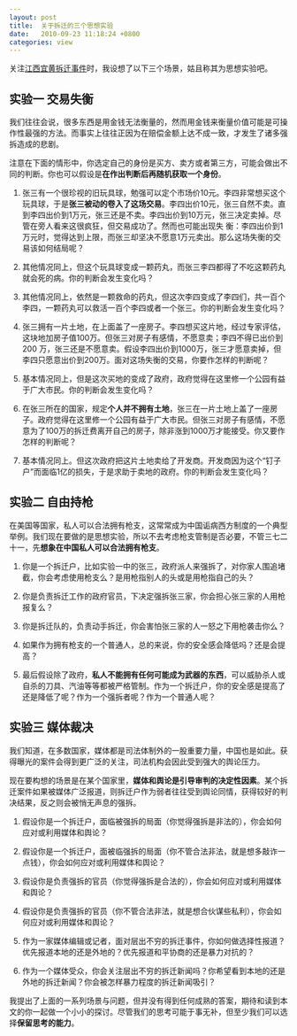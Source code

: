 ```yaml
---
layout: post
title:  关于拆迁的三个思想实验
date:   2010-09-23 11:18:24 +0800
categories: view
---
```


关注[江西宜黄拆迁事件](http://news.cntv.cn/special/chqzf/shouye/index.shtml)时，我设想了以下三个场景，姑且称其为思想实验吧。

## 实验一 交易失衡
我们往往会说，很多东西是用金钱无法衡量的，然而用金钱来衡量价值可能是可操作性最强的方法。而事实上往往正因为在赔偿金额上达不成一致，才发生了诸多强拆造成的悲剧。

注意在下面的情形中，你选定自己的身份是买方、卖方或者第三方，可能会做出不同的判断。你也可以假设是**在作出判断后再随机获取一个身份**。
1.  张三有一个很珍视的旧玩具球，勉强可以定个市场价10元。李四非常想买这个玩具球，于是**张三被动的卷入了这场交易**。李四出价10元，张三自然不卖。直到李四出价到1万元，张三还是不卖。李四出价到10万元，张三决定卖掉。尽管在旁人看来这很疯狂，但交易成功了。然而也可能出现失  衡：李四出价到1万元时，觉得达到上限，而张三却坚决不愿意1万元卖出。那么这场失衡的交易该如何结局呢？

2.  其他情况同上，但这个玩具球变成一颗药丸，而张三李四都得了不吃这颗药丸就会死的病。你的判断会发生变化吗？

3.  其他情况同上，依然是一颗救命的药丸，但这次李四变成了李四们，共一百个李四，一颗药丸可以救活一百个李四或者一个张三。你的判断会发生变化吗？

4.  张三拥有一片土地，在上面盖了一座房子。李四想买这片地，经过专家评估，这块地加房子值100万。但张三对房子有感情，不愿意卖；李四不得已出价到200 万，张三还是不愿意卖。假设李四出价到1000万，张三才愿意卖掉，但李四只愿意出价到200万。面对这场失衡的交易，你要作怎样的判断呢？

5.  基本情况同上，但是这次买地的变成了政府，政府觉得在这里修一个公园有益于广大市民。你的判断会发生变化吗？

6.  在张三所在的国家，规定**个人并不拥有土地**，张三在一片土地上盖了一座房子。政府觉得在这里修一个公园有益于广大市民。但张三对房子有感情，不愿意为了100万的拆迁费离开自己的房子，除非涨到1000万才能接受。你又要作怎样的判断呢？

7.  基本情况同上。但这次政府把这片土地卖给了开发商。开发商因为这个“钉子户”而面临1亿的损失，于是求助于卖地的政府。你的判断会发生变化吗？

## 实验二 自由持枪
在美国等国家，私人可以合法拥有枪支，这常常成为中国诟病西方制度的一个典型举例。我们现在要做的是思想实验，所以不去考虑枪支管制是否必要，不管三七二十一，先**想象在中国私人可以合法拥有枪支**。

1.  你是一个拆迁户，比如实验一中的张三，政府派人来强拆了，对你家人围追堵截，你会考虑使用枪支么？是用枪指别人的头或是用枪指自己的头？

2.  你是负责拆迁工作的政府官员，下决定强拆张三家，你会担心张三家的人用枪报复么？

3.  你是拆迁队的，负责动手拆迁，你会害怕张三家的人一怒之下用枪袭击你么？

4.  如果作为拥有枪支的一个普通人，总的来说，你的安全感会降低吗？还是会提高？

5.  最后假设除了政府，**私人不能拥有任何可能成为武器的东西**，可以威胁杀人或自杀的刀具、汽油等等都被严格管制。作为一个拆迁户，你的安全感是提高了还是降低了呢？作为一个强拆者呢？作为一个普通人呢？

## 实验三 媒体裁决
我们知道，在多数国家，媒体都是司法体制外的一股重要力量，中国也是如此。获得曝光的案件会得到更广泛的关注，司法机构会因此受到强大的舆论压力。

现在要构想的场景是在某个国家里，**媒体和舆论是引导审判的决定性因素**。某个拆迁案件如果被媒体广泛报道，则拆迁户作为弱者往往受到舆论同情，获得较好的判决结果，反之则会被悄无声息的强拆。

1.  假设你是一个拆迁户，面临被强拆的局面（你觉得强拆是非法的），你会如何应对或利用媒体和舆论？

2.  假设你是一个拆迁户，面被临强拆的局面（你不管合法非法，就是想多敲诈一点钱），你会如何应对或利用媒体和舆论？
3.  假设你是负责强拆的官员（你觉得强拆是合法的），你会如何应对或利用媒体和舆论？

4.  假设你是负责强拆的官员（你不管合法非法，就是想合伙谋些私利），你会如何应对或利用媒体和舆论？

5.  作为一家媒体编辑或记者，面对层出不穷的拆迁事件，你如何做选择性报道？优先报道本地的还是外地的？优先报道和平协商的还是暴力对抗的？

6.  作为一个媒体受众，你会关注层出不穷的拆迁新闻吗？你希望看到本地的还是外地的拆迁新闻？你会被怎样暴力程度的拆迁新闻吸引？

我提出了上面的一系列场景与问题，但并没有得到任何成熟的答案，期待和读到本文的你一起做一个小小的探讨。尽管我们的思考可能于事无补，但至少我们可以选择**保留思考的能力**。
